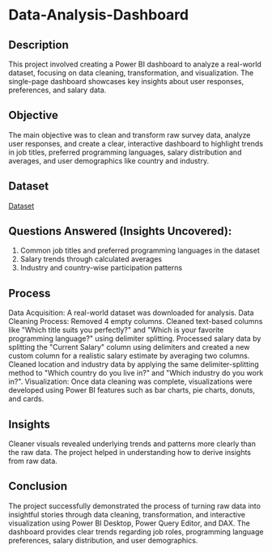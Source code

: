 # Data-Analysis-Dashboard

## Description

This project involved creating a Power BI dashboard to analyze a real-world dataset, focusing on data cleaning, transformation, and visualization. The single-page dashboard showcases key insights about user responses, preferences, and salary data.

## Objective

The main objective was to clean and transform raw survey data, analyze user responses, and create a clear, interactive dashboard to highlight trends in job titles, preferred programming languages, salary distribution and averages, and user demographics like country and industry.

## Dataset
<a href="https://github.com/deshpandeshefali/Data-Analysis-Dashboard/blob/main/Power%20BI%20-%20Final%20Project.xlsx">Dataset</a>

## Questions Answered (Insights Uncovered):

1. Common job titles and preferred programming languages in the dataset 
2. Salary trends through calculated averages 
3. Industry and country-wise participation patterns 

## Process

Data Acquisition: A real-world dataset was downloaded for analysis.
Data Cleaning Process:
Removed 4 empty columns.
Cleaned text-based columns like "Which title suits you perfectly?" and "Which is your favorite programming language?" using delimiter splitting.
Processed salary data by splitting the "Current Salary" column using delimiters and created a new custom column for a realistic salary estimate by averaging two columns.
Cleaned location and industry data by applying the same delimiter-splitting method to "Which country do you live in?" and "Which industry do you work in?".
Visualization: Once data cleaning was complete, visualizations were developed using Power BI features such as bar charts, pie charts, donuts, and cards.

## Insights

Cleaner visuals revealed underlying trends and patterns more clearly than the raw data.
The project helped in understanding how to derive insights from raw data.

## Conclusion 

The project successfully demonstrated the process of turning raw data into insightful stories through data cleaning, transformation, and interactive visualization using Power BI Desktop, Power Query Editor, and DAX. The dashboard provides clear trends regarding job roles, programming language preferences, salary distribution, and user demographics.






